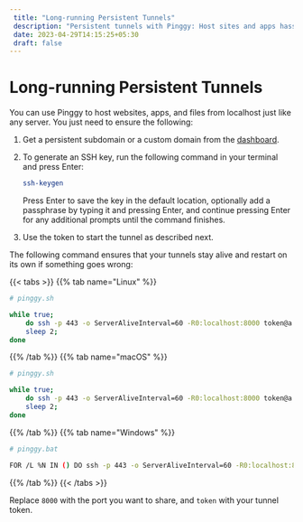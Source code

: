 ```yaml
---
 title: "Long-running Persistent Tunnels" 
 description: "Persistent tunnels with Pinggy: Host sites and apps hassle-free from localhost. Get a subdomain, generate SSH key, and enjoy uninterrupted hosting."
 date: 2023-04-29T14:15:25+05:30 
 draft: false 
---
```


# Long-running Persistent Tunnels

You can use Pinggy to host websites, apps, and files from localhost just like any server. You just need to ensure the following:

1. Get a persistent subdomain or a custom domain from the [dashboard](https://dashboard.pinggy.io).
2. To generate an SSH key, run the following command in your terminal and press Enter:

   ```bash
   ssh-keygen
   ```

   Press Enter to save the key in the default location, optionally add a passphrase by typing it and pressing Enter, and continue pressing Enter for any additional prompts until the command finishes.

3. Use the token to start the tunnel as described next.

The following command ensures that your tunnels stay alive and restart on its own if something goes wrong:

{{< tabs >}}
{{% tab name="Linux" %}}

```bash
# pinggy.sh

while true;
    do ssh -p 443 -o ServerAliveInterval=60 -R0:localhost:8000 token@a.pinggy.io;
    sleep 2;
done
```

{{% /tab %}}
{{% tab name="macOS" %}}

```bash
# pinggy.sh

while true;
    do ssh -p 443 -o ServerAliveInterval=60 -R0:localhost:8000 token@a.pinggy.io;
    sleep 2;
done
```

{{% /tab %}}
{{% tab name="Windows" %}}

```bash
# pinggy.bat

FOR /L %N IN () DO ssh -p 443 -o ServerAliveInterval=60 -R0:localhost:8000 token@a.pinggy.io
```

{{% /tab %}}
{{< /tabs >}}

Replace `8000` with the port you want to share, and `token` with your tunnel token.
